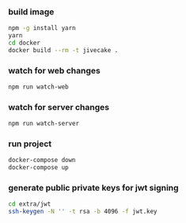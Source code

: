 ### build image

```sh
npm -g install yarn
yarn
cd docker
docker build --rm -t jivecake .
```

### watch for web changes

```sh
npm run watch-web
```

### watch for server changes

```sh
npm run watch-server
```

### run project

```sh
docker-compose down
docker-compose up
```

### generate public private keys for jwt signing

```sh
cd extra/jwt
ssh-keygen -N '' -t rsa -b 4096 -f jwt.key
```
